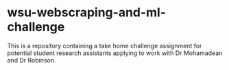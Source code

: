 # wsu-webscraping-and-ml-challenge
This is a repository containing a take home challenge assignment for potential student research assistants applying to work with Dr Mohamadean and Dr Robinson.
